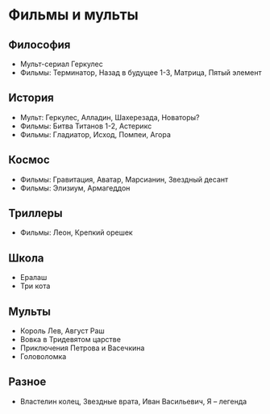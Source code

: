 
# Фильмы и мульты

## Философия
 * Мульт-сериал Геркулес
 * Фильмы: Терминатор, Назад в будущее 1-3, Матрица, Пятый элемент
 
## История
 * Мульт: Геркулес, Алладин, Шахерезада, Новаторы?
 * Фильмы: Битва Титанов 1-2, Астерикс
 * Фильмы: Гладиатор, Исход, Помпеи, Агора

## Космос
 * Фильмы: Гравитация, Аватар, Марсианин, Звездный десант
 * Фильмы: Элизиум, Армагеддон

## Триллеры
 * Фильмы: Леон, Крепкий орешек
 
## Школа
 * Ералаш
 * Три кота
 
## Мульты
 * Король Лев, Август Раш
 * Вовка в Тридевятом царстве
 * Приключения Петрова и Васечкина
 * Головоломка
 
## Разное
 * Властелин колец, Звездные врата, Иван Васильевич, Я – легенда
 
  
 
